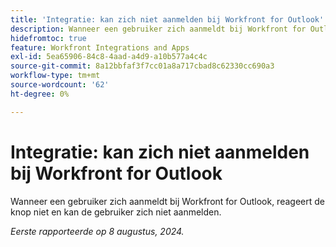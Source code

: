 ```yaml
---
title: 'Integratie: kan zich niet aanmelden bij Workfront for Outlook'
description: Wanneer een gebruiker zich aanmeldt bij Workfront for Outlook, reageert de knop niet en kan de gebruiker zich niet aanmelden.
hidefromtoc: true
feature: Workfront Integrations and Apps
exl-id: 5ea65906-84c8-4aad-a4d9-a10b577a4c4c
source-git-commit: 8a12bbfaf3f7cc01a8a717cbad8c62330cc690a3
workflow-type: tm+mt
source-wordcount: '62'
ht-degree: 0%

---
```


# Integratie: kan zich niet aanmelden bij Workfront for Outlook

<!--
>[!NOTE]
>
>This issue was resolved on October 21, 2024.
-->

Wanneer een gebruiker zich aanmeldt bij Workfront for Outlook, reageert de knop niet en kan de gebruiker zich niet aanmelden.

_Eerste rapporteerde op 8 augustus, 2024._

